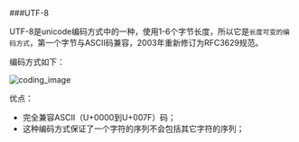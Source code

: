 ###UTF-8

UTF-8是unicode编码方式中的一种，使用1-6个字节长度，所以它是`长度可变的编码方式`，第一个字节与ASCII码兼容，2003年重新修订为RFC3629规范。

编码方式如下：

![coding_image](/Users/hzyuxiaohua/projects/markdown/Resources/utf8_coding_image.png)

优点：

- 完全兼容ASCII（U+0000到U+007F）码；
- 这种编码方式保证了一个字符的序列不会包括其它字符的序列；